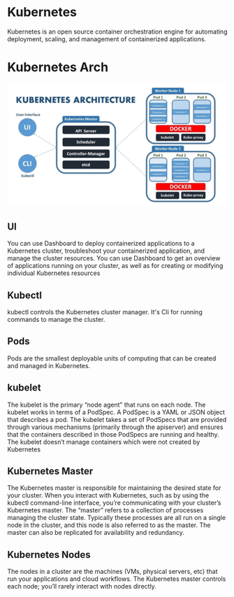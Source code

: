 # Kubernetes
Kubernetes is an open source container orchestration engine for automating deployment, scaling, and management of containerized applications.

# Kubernetes Arch

![KubernetesArch](./docs/images/kubernetes_arc.jpg)

## UI
You can use Dashboard to deploy containerized applications to a Kubernetes cluster, 
troubleshoot your containerized application, and manage the cluster resources. 
You can use Dashboard to get an overview of applications running on your cluster, as well as for creating or modifying individual Kubernetes resources

## Kubectl
kubectl controls the Kubernetes cluster manager. It's Cli for running commands to manage the cluster.

## Pods
Pods are the smallest deployable units of computing that can be created and managed in Kubernetes.

## kubelet
The kubelet is the primary “node agent” that runs on each node. The kubelet works in terms of a PodSpec. 
A PodSpec is a YAML or JSON object that describes a pod. 
The kubelet takes a set of PodSpecs that are provided through various mechanisms (primarily through the apiserver) and 
ensures that the containers described in those PodSpecs are running and healthy. 
The kubelet doesn’t manage containers which were not created by Kubernetes

## Kubernetes Master
The Kubernetes master is responsible for maintaining the desired state for your cluster. When you interact with Kubernetes, 
such as by using the kubectl command-line interface, you’re communicating with your cluster’s Kubernetes master.
The “master” refers to a collection of processes managing the cluster state. Typically these processes are all run on a single node in the cluster,
and this node is also referred to as the master. 
The master can also be replicated for availability and redundancy.

## Kubernetes Nodes
The nodes in a cluster are the machines (VMs, physical servers, etc) that run your applications and cloud workflows. 
The Kubernetes master controls each node; you’ll rarely interact with nodes directly.
